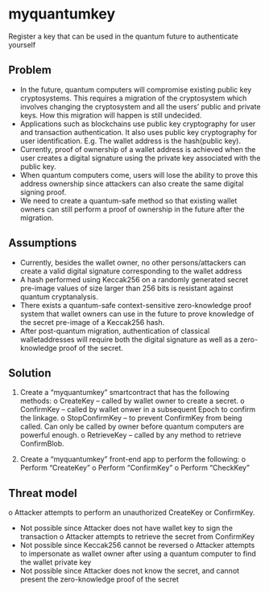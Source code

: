 # myquantumkey
Register a key that can be used in the quantum future to authenticate yourself

## Problem
-	In the future, quantum computers will compromise existing public key cryptosystems. This requires a migration of the cryptosystem which involves changing the cryptosystem and all the users’ public and private keys. How this migration will happen is still undecided.
-	Applications such as blockchains use public key cryptography for user and transaction authentication. It also uses public key cryptography for user identification. E.g. The wallet address is the hash(public key). 
-	Currently, proof of ownership of a wallet address is achieved when the user creates a digital signature using the private key associated with the public key.
-	When quantum computers come, users will lose the ability to prove this address ownership since attackers can also create the same digital signing proof. 
-	We need to create a quantum-safe method so that existing wallet owners can still perform a proof of ownership in the future after the migration.

## Assumptions
-	Currently, besides the wallet owner, no other persons/attackers can create a valid digital signature corresponding to the wallet address
-	A hash performed using Keccak256 on a randomly generated secret pre-image values of size larger than 256 bits is resistant against quantum cryptanalysis.
-	There exists a quantum-safe context-sensitive zero-knowledge proof system that wallet owners can use in the future to prove knowledge of the secret pre-image of a Keccak256 hash.
-	After post-quantum migration, authentication of classical walletaddresses will require both the digital signature as well as a zero-knowledge proof of the secret.

## Solution
1)	Create a “myquantumkey” smartcontract that has the following methods:
  o	CreateKey – called by wallet owner to create a secret. 
  o	ConfirmKey – called by wallet onwer in a subsequent Epoch to confirm the linkage. 
  o	StopConfirmKey – to prevent ConfirmKey from being called. Can only be called by owner before quantum computers are powerful enough.
  o	RetrieveKey – called by any method to retrieve ConfirmBlob.  

2)	Create a “myquantumkey” front-end app to perform the following:
  o	Perform “CreateKey”
  o	Perform “ConfirmKey”
  o	Perform “CheckKey”

##	Threat model
o	Attacker attempts to perform an unauthorized CreateKey or ConfirmKey.
 -	Not possible since Attacker does not have wallet key to sign the transaction
o	Attacker attempts to retrieve the secret from ConfirmKey
 -	Not possible since Keccak256 cannot be reversed
o	Attacker attempts to impersonate as wallet owner after using a quantum computer to find the wallet private key
 -	Not possible since Attacker does not know the secret, and cannot present the zero-knowledge proof of the secret
